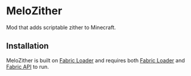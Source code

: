 # MeloZither

Mod that adds scriptable zither to Minecraft.

## Installation

MeloZither is built on [Fabric Loader](https://fabricmc.net/) and requires both [Fabric Loader](https://fabricmc.net/) and  [Fabric API](https://www.curseforge.com/minecraft/mc-mods/fabric-api) to run.
